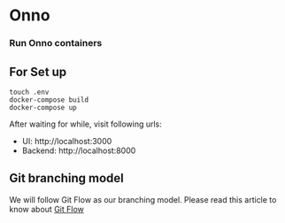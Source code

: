 # Onno

### Run Onno containers
## For Set up
```
touch .env
docker-compose build
docker-compose up
```

After waiting for while, visit following urls:

* UI: http://localhost:3000
* Backend: http://localhost:8000

## Git branching model
We will follow Git Flow as our branching model.
Please read this article to know about [Git Flow](https://www.atlassian.com/git/tutorials/comparing-workflows/gitflow-workflow)
